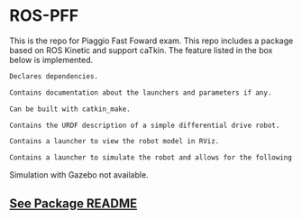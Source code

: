 # ROS-PFF
This is the repo for Piaggio Fast Foward exam.
This repo includes a package based on ROS Kinetic and support caTkin.
The feature listed in the box below is implemented. 
```bash
Declares dependencies.

Contains documentation about the launchers and parameters if any.

Can be built with catkin_make.

Contains the URDF description of a simple differential drive robot.

Contains a launcher to view the robot model in RViz.

Contains a launcher to simulate the robot and allows for the following functionality via launcher parameters: keyboard, circle and square
```
Simulation with Gazebo not available.

## [See Package README](pff_workspace/src/README.md)
